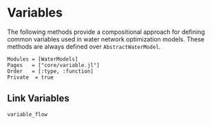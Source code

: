 # Variables
The following methods provide a compositional approach for defining common variables used in water network optimization models.
These methods are always defined over `AbstractWaterModel`.

```@autodocs
Modules = [WaterModels]
Pages   = ["core/variable.jl"]
Order   = [:type, :function]
Private  = true
```

## Link Variables
```@docs
variable_flow
```

